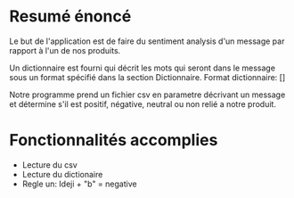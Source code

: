 # Resumé énoncé

Le but de l'application est de faire du sentiment analysis d'un message par rapport à l'un de nos produits.

Un dictionnaire est fourni qui décrit les mots qui seront dans le message sous un format spécifié dans la section Dictionnaire.
Format dictionnaire:
<mot>\[<attributs mots>]

Notre programme prend un fichier csv en parametre décrivant un message et détermine s'il est positif, négative, neutral ou non relié a notre produit.

# Fonctionnalités accomplies
- Lecture du csv
- Lecture du dictionaire
- Regle un: Ideji + "b" = negative
